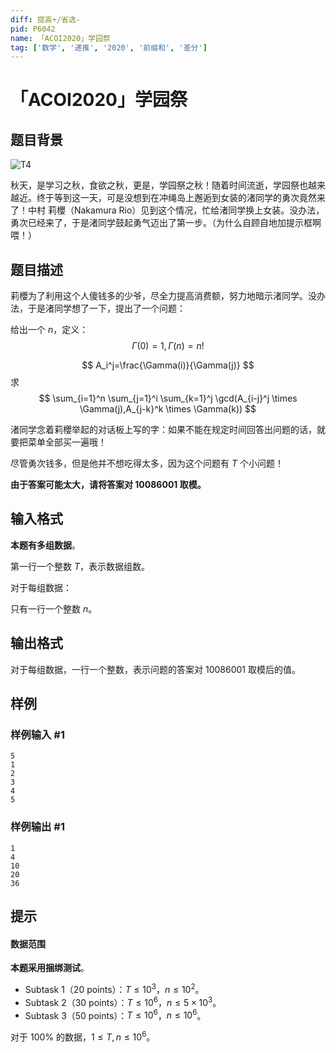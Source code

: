 ```yaml
---
diff: 提高+/省选-
pid: P6042
name: 「ACOI2020」学园祭
tag: ['数学', '递推', '2020', '前缀和', '差分']
---
```

# 「ACOI2020」学园祭
## 题目背景

![T4](https://s2.ax1x.com/2020/01/12/lopWDS.md.png)

秋天，是学习之秋，食欲之秋，更是，学园祭之秋！随着时间流逝，学园祭也越来越近。终于等到这一天，可是没想到在冲绳岛上邂逅到女装的渚同学的勇次竟然来了！中村 莉櫻（Nakamura Rio）见到这个情况，忙给渚同学换上女装。没办法，勇次已经来了，于是渚同学鼓起勇气迈出了第一步。（为什么自顾自地加提示框啊喂！）
## 题目描述

莉櫻为了利用这个人傻钱多的少爷，尽全力提高消费额，努力地暗示渚同学。没办法，于是渚同学想了一下，提出了一个问题：

给出一个 $n$，定义：
$$
\Gamma(0)=1,\Gamma(n)={n!}
$$

$$
A_i^j=\frac{\Gamma(i)}{\Gamma(j)}
$$
求
$$
\sum_{i=1}^n \sum_{j=1}^i \sum_{k=1}^j \gcd(A_{i-j}^j \times \Gamma(j),A_{j-k}^k \times \Gamma(k)) 
$$

渚同学念着莉櫻举起的对话板上写的字：如果不能在规定时间回答出问题的话，就要把菜单全部买一遍哦！

尽管勇次钱多，但是他并不想吃得太多，因为这个问题有 $T$ 个小问题！

**由于答案可能太大，请将答案对 $10086001$ 取模。**
## 输入格式

**本题有多组数据**。

第一行一个整数 $T$，表示数据组数。

对于每组数据：

只有一行一个整数 $n$。
## 输出格式

对于每组数据，一行一个整数，表示问题的答案对 $10086001$ 取模后的值。
## 样例

### 样例输入 #1
```
5
1
2
3
4
5

```
### 样例输出 #1
```
1
4
10
20
36

```
## 提示

#### 数据范围
**本题采用捆绑测试**。

- Subtask 1（20 points）：$T \leq 10^3$，$n \leq 10^2$。   
- Subtask 2（30 points）：$T \leq 10^6$，$n \leq 5 \times 10^3$。  
- Subtask 3（50 points）：$T \leq 10^6$，$n \leq 10^6$。   

对于 $100\%$ 的数据，$1 \leq T,n \leq 10^6$。

